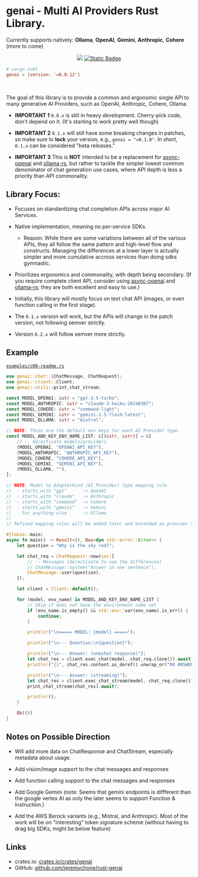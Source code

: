# genai - Multi AI Providers Rust Library.

Currently supports natively: **Ollama**, **OpenAI**, **Gemini**, **Anthropic**, **Cohere** (more to come)

<div align="center">

<a href="https://crates.io/crates/genai"><img src="https://img.shields.io/crates/v/genai.svg" /></a>
<a href="https://github.com/jeremychone/rust-genai"><img alt="Static Badge" src="https://img.shields.io/badge/GitHub-Repo?color=%23336699"></a>

</div>

```toml
# cargo.toml
genai = {version: '=0.0.12'}
```

<br />

The goal of this library is to provide a common and ergonomic single API to many generative AI Providers, such as OpenAI, Anthropic, Cohere, Ollama.

- **IMPORTANT 1** `0.0.x` is still in heavy development. Cherry-pick code, don't depend on it. (It's starting to work pretty well though)

- **IMPORTANT 2** `0.1.x` will still have some breaking changes in patches, so make sure to **lock** your version, e.g., `genai = "=0.1.0"`. In short, `0.1.x` can be considered "beta releases."

- **IMPORTANT 3** This is **NOT** intended to be a replacement for [async-openai](https://crates.io/search?q=async-openai) and [ollama-rs](https://crates.io/crates/ollama-rs), but rather to tackle the simpler lowest common denominator of chat generation use cases, where API depth is less a priority than API commonality.

## Library Focus:

- Focuses on standardizing chat completion APIs across major AI Services.

- Native implementation, meaning no per-service SDKs. 
	- Reason: While there are some variations between all of the various APIs, they all follow the same pattern and high-level flow and constructs. Managing the differences at a lower layer is actually simpler and more cumulative accross services than doing sdks gymnastic.

- Prioritizes ergonomics and commonality, with depth being secondary. (If you require complete client API, consider using [async-openai](https://crates.io/search?q=async-openai) and [ollama-rs](https://crates.io/crates/ollama-rs); they are both excellent and easy to use.)

- Initially, this library will mostly focus on text chat API (images, or even function calling in the first stage).

- The `0.1.x` version will work, but the APIs will change in the patch version, not following semver strictly.

- Version `0.2.x` will follow semver more strictly.

## Example

[`examples/c00-readme.rs`](examples/c00-readme.rs)

```rust
use genai::chat::{ChatMessage, ChatRequest};
use genai::client::Client;
use genai::utils::print_chat_stream;

const MODEL_OPENAI: &str = "gpt-3.5-turbo";
const MODEL_ANTHROPIC: &str = "claude-3-haiku-20240307";
const MODEL_COHERE: &str = "command-light";
const MODEL_GEMINI: &str = "gemini-1.5-flash-latest";
const MODEL_OLLAMA: &str = "mixtral";

// NOTE: Those are the default env keys for each AI Provider type.
const MODEL_AND_KEY_ENV_NAME_LIST: &[(&str, &str)] = &[
	// -- de/activate models/providers
	(MODEL_OPENAI, "OPENAI_API_KEY"),
	(MODEL_ANTHROPIC, "ANTHROPIC_API_KEY"),
	(MODEL_COHERE, "COHERE_API_KEY"),
	(MODEL_GEMINI, "GEMINI_API_KEY"),
	(MODEL_OLLAMA, ""),
];

// NOTE: Model to AdapterKind (AI Provider) type mapping rule
//  - starts_with "gpt"      -> OpenAI
//  - starts_with "claude"   -> Anthropic
//  - starts_with "command"  -> Cohere
//  - starts_with "gemini"   -> Gemini
//  - For anything else      -> Ollama
//
// Refined mapping rules will be added later and extended as provider support grows.

#[tokio::main]
async fn main() -> Result<(), Box<dyn std::error::Error>> {
	let question = "Why is the sky red?";

	let chat_req = ChatRequest::new(vec![
		// -- Messages (de/activate to see the differences)
		// ChatMessage::system("Answer in one sentence"),
		ChatMessage::user(question),
	]);

	let client = Client::default();

	for (model, env_name) in MODEL_AND_KEY_ENV_NAME_LIST {
		// Skip if does not have the environment name set
		if !env_name.is_empty() && std::env::var(env_name).is_err() {
			continue;
		}

		println!("\n===== MODEL: {model} =====");

		println!("\n--- Question:\n{question}");

		println!("\n--- Answer: (oneshot response)");
		let chat_res = client.exec_chat(model, chat_req.clone()).await?;
		println!("{}", chat_res.content.as_deref().unwrap_or("NO ANSWER"));

		println!("\n--- Answer: (streaming)");
		let chat_res = client.exec_chat_stream(model, chat_req.clone()).await?;
		print_chat_stream(chat_res).await?;

		println!();
	}

	Ok(())
}
```


## Notes on Possible Direction

- Will add more data on ChatResponse and ChatStream, especially metadata about usage.

- Add vision/image support to the chat messages and responses

- Add function calling support to the chat messages and responses

- Add Google Gemini (note: Seems that gemini endpoints is diffferent than the google vertex AI as only the later seems to support Function & Instruction.)

- Add the AWS Berock variants (e.g., Mistral, and Anthropic). Most of the work will be on "interesting" token signature scheme (without having to drag big SDKs, might be below feature)


## Links

- crates.io: [crates.io/crates/genai](https://crates.io/crates/genai)
- GitHub: [github.com/jeremychone/rust-genai](https://github.com/jeremychone/rust-genai)